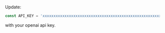 Update:
```js
const API_KEY = 'xxxxxxxxxxxxxxxxxxxxxxxxxxxxxxxxxxxxxxxxxxxxxxxxxxxxxxxxxxxxx';
```
with your openai api key.
